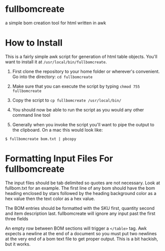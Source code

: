 # fullbomcreate
a simple bom creation tool for html written in awk

How to Install
==============

This is a fairly simple awk script for generation of html table objects. You'll want to install it at `/usr/local/bin/fullbomcreate`.

1. First clone the repository to your home folder or wherever's convenient. Go into the directory: `cd fullbomcreate`

2. Make sure that you can execute the script by typing `chmod 755 fullbomcreate`

3. Copy the script to `cp fullbomcreate /usr/local/bin/`

4. You should now be able to run the script as you would any other command line tool

5. Generally when you invoke the script you'll want to pipe the output to the clipboard. On a mac this would look like:

`$ fullbomcreate bom.txt | pbcopy`

Formatting Input Files For fullbomcreate
========================================

The input files should be tab delimited so quotes are not necessary. Look at fullbom.txt for an example. The first line of any bom should have the bom heading enclosed by stars followed by the heading background color as a hex value then the text color as a hex value.

The BOM entries should be formatted with the SKU first, quantity second and item description last. fullbomcreate will ignore any input past the first three fields

An empty row between BOM sections will trigger a `</table>` tag. Awk expects a newline at the end of a document so you must put two newlines at the very end of a bom text file to get proper output. This is a bit hackish, but it works.
